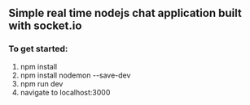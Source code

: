 ## Simple real time nodejs chat application built with socket.io

### To get started:

1. npm install
2. npm install nodemon --save-dev
3. npm run dev
4. navigate to localhost:3000